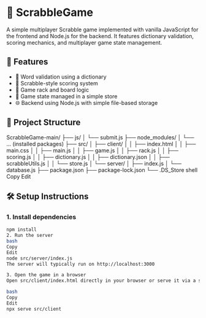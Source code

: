 # 🧩 ScrabbleGame

A simple multiplayer Scrabble game implemented with vanilla JavaScript for the frontend and Node.js for the backend. It features dictionary validation, scoring mechanics, and multiplayer game state management.

## 🚀 Features

- 📝 Word validation using a dictionary  
- 🎯 Scrabble-style scoring system  
- 🎲 Game rack and board logic  
- 🧠 Game state managed in a simple store  
- 🌐 Backend using Node.js with simple file-based storage  


## 📁 Project Structure

ScrabbleGame-main/
├── js/
│ └── submit.js
├── node_modules/
│ └── ... (installed packages)
├── src/
│ ├── client/
│ │ ├── index.html
│ │ ├── main.css
│ │ ├── main.js
│ │ ├── game.js
│ │ ├── rack.js
│ │ ├── scoring.js
│ │ ├── dictionary.js
│ │ ├── dictionary.json
│ │ ├── scrabbleUtils.js
│ │ └── store.js
│ └── server/
│ ├── index.js
│ └── database.js
├── package.json
├── package-lock.json
└── .DS_Store
shell
Copy
Edit

## 🛠️ Setup Instructions

### 1. Install dependencies

```bash
npm install
2. Run the server
bash
Copy
Edit
node src/server/index.js
The server will typically run on http://localhost:3000

3. Open the game in a browser
Open src/client/index.html directly in your browser or serve it via a static file server like:

bash
Copy
Edit
npx serve src/client
